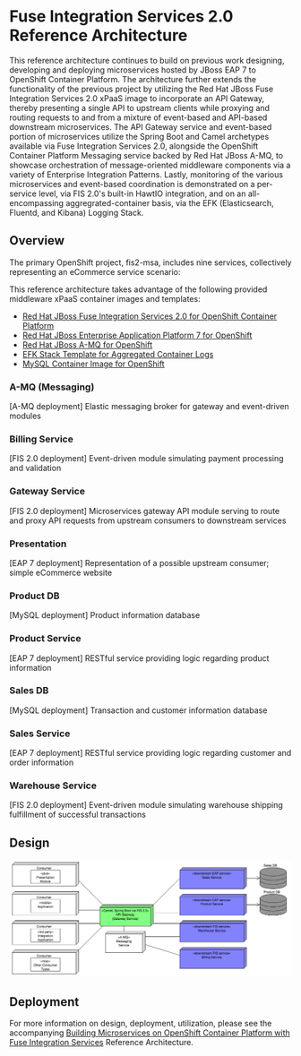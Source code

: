 # Fuse Integration Services 2.0 Reference Architecture
This reference architecture continues to build on previous work designing, developing and deploying microservices hosted by JBoss EAP 7 to OpenShift Container Platform. The architecture further 
extends the functionality of the previous project by utilizing the Red Hat JBoss Fuse Integration Services 2.0 xPaaS image to incorporate an API Gateway, thereby presenting a single API to upstream clients while proxying and routing requests to and from a mixture of event-based and API-based downstream microservices. The API Gateway service and event-based portion of microservices utilize the Spring Boot and Camel archetypes available via Fuse Integration Services 2.0, alongside the OpenShift Container Platform Messaging service backed by Red Hat JBoss A-MQ, to showcase orchestration of message-oriented middleware components via a variety of Enterprise Integration Patterns. Lastly, monitoring of the various microservices and event-based coordination is demonstrated on a per-service level, via FIS 2.0's built-in HawtIO integration, and on an all-encompassing aggregrated-container basis, via the EFK (Elasticsearch, Fluentd, and Kibana) Logging Stack.

## Overview
The primary OpenShift project, fis2-msa, includes nine services, collectively representing an eCommerce service scenario:

This reference architecture takes advantage of the following provided middleware xPaaS container images and templates:

 * [Red Hat JBoss Fuse Integration Services 2.0 for OpenShift Container Platform](https://access.redhat.com/documentation/en-us/red_hat_jboss_middleware_for_openshift/3/html/red_hat_jboss_fuse_integration_services_2.0_for_openshift/)
 * [Red Hat JBoss Enterprise Application Platform 7 for OpenShift](https://access.redhat.com/documentation/en-us/red_hat_jboss_middleware_for_openshift/3/html/red_hat_jboss_enterprise_application_platform_for_openshift/)
 * [Red Hat JBoss A-MQ for OpenShift](https://access.redhat.com/documentation/en-us/red_hat_jboss_middleware_for_openshift/3/html/red_hat_jboss_a-mq_for_openshift/)
 * [EFK Stack Template for Aggregated Container Logs](https://docs.openshift.com/container-platform/3.5/install_config/aggregate_logging.html)
 * [MySQL Container Image for OpenShift](https://access.redhat.com/documentation/en-us/openshift_container_platform/3.5/html/using_images/database-images#using-images-db-images-mysql)

### A-MQ (Messaging)
\[A-MQ deployment] Elastic messaging broker for gateway and event-driven modules

### Billing Service
\[FIS 2.0 deployment] Event-driven module simulating payment processing and validation

### Gateway Service
\[FIS 2.0 deployment] Microservices gateway API module serving to route and proxy API requests from upstream consumers to downstream services

### Presentation
\[EAP 7 deployment] Representation of a possible upstream consumer; simple eCommerce website

### Product DB
\[MySQL deployment] Product information database

### Product Service
\[EAP 7 deployment] RESTful service providing logic regarding product information

### Sales DB
\[MySQL deployment] Transaction and customer information database

### Sales Service
\[EAP 7 deployment] RESTful service providing logic regarding customer and order information

### Warehouse Service
\[FIS 2.0 deployment] Event-driven module simulating warehouse shipping fulfillment of successful transactions

## Design
![Design Diagram](overlook.png)

## Deployment
For more information on design, deployment, utilization, please see the accompanying [Building Microservices on OpenShift Container Platform with Fuse Integration Services](https://access.redhat.com/documentation/en-us/reference_architectures/2017/html/building_microservices_on_openshift_container_platform_with_fuse_integration_services/) Reference Architecture. 

